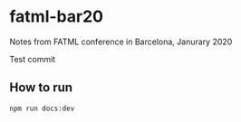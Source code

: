 # fatml-bar20
Notes from FATML conference in Barcelona, Janurary 2020

Test commit


## How to run

```bash
npm run docs:dev
```

